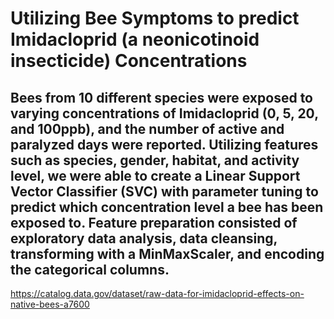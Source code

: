 # Utilizing Bee Symptoms to predict Imidacloprid (a neonicotinoid insecticide) Concentrations

## Bees from 10 different species were exposed to varying concentrations of Imidacloprid (0, 5, 20, and 100ppb), and the number of active and paralyzed days were reported. Utilizing features such as species, gender, habitat, and activity level, we were able to create a Linear Support Vector Classifier (SVC) with parameter tuning to predict which concentration level a bee has been exposed to. Feature preparation consisted of exploratory data analysis, data cleansing, transforming with a MinMaxScaler, and encoding the categorical columns. 

https://catalog.data.gov/dataset/raw-data-for-imidacloprid-effects-on-native-bees-a7600
